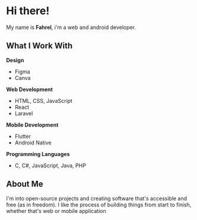# Hi there!

My name is **Fahrel**, i'm a web and android developer.

## What I Work With

**Design**
- Figma
- Canva

**Web Development**
- HTML, CSS, JavaScript
- React
- Laravel

**Mobile Development**
- Flutter
- Android Native

**Programming Languages**
- C, C#, JavaScript, Java, PHP

## About Me

I'm into open-source projects and creating software that's accessible and free (as in freedom). I like the process of building things from start to finish, whether that's web or mobile application
